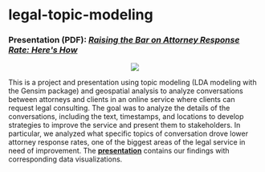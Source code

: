 # legal-topic-modeling
### Presentation (PDF): *[Raising the Bar on Attorney Response Rate: Here's How](https://github.com/tdewing19/legal-topic-modeling/blob/main/DataFest_2023_Submission.pdf)*

<p align="center">
  <img src="https://media.istockphoto.com/id/1189997420/vector/law-and-justice-concept-justice-scales-judge-and-judge-gavel-tiny-people-in-the-supreme.jpg?s=612x612&w=0&k=20&c=VODY6psm3iRsiKR4Ll8-qY24PsrYiW6ArDlYBzaqIk0="/>
</p>

This is a project and presentation using topic modeling (LDA modeling with the Gensim package) and geospatial analysis to analyze conversations between attorneys and clients in an online service where clients can request legal consulting. The goal was to analyze the details of the conversations, including the text, timestamps, and locations to develop strategies to improve the service and present them to stakeholders. In particular, we analyzed what specific topics of conversation drove lower attorney response rates, one of the biggest areas of the legal service in need of improvement. The **[presentation](https://github.com/tdewing19/legal-topic-modeling/blob/main/DataFest_2023_Submission.pdf)** contains our findings with corresponding data visualizations.
